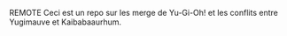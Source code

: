REMOTE
Ceci est un repo sur les merge de Yu-Gi-Oh! et les conflits entre Yugimauve et Kaibabaaurhum.
